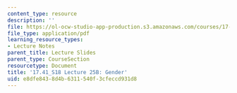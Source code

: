 ```yaml
---
content_type: resource
description: ''
file: https://ol-ocw-studio-app-production.s3.amazonaws.com/courses/17-41-introduction-to-international-relations-spring-2018/e8dfe8438d4b6311540f3cfeccd931d8_MIT17_41S18_lec25b.pdf
file_type: application/pdf
learning_resource_types:
- Lecture Notes
parent_title: Lecture Slides
parent_type: CourseSection
resourcetype: Document
title: '17.41_S18 Lecture 25B: Gender'
uid: e8dfe843-8d4b-6311-540f-3cfeccd931d8
---
```

